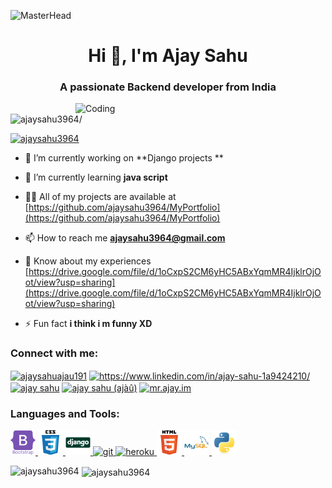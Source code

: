 
![MasterHead](https://i.pinimg.com/originals/bf/c6/7a/bfc67a7da17b8a3f224b0ba748c71364.gif)
<h1 align="center">Hi 👋, I'm Ajay Sahu</h1>
<h3 align="center">A passionate Backend developer from India</h3>
<img align="right" alt="Coding" width="400" src="https://cdn.dribbble.com/users/1162077/screenshots/3848914/programmer.gif">


<p align="left"> <img src="https://komarev.com/ghpvc/?username=rishavchanda&label=Profile%20views&color=0e75b6&style=flat" alt="ajaysahu3964/"> </p>


<p align="left"> <a href="https://github.com/ryo-ma/github-profile-trophy"><img src="https://github-profile-trophy.vercel.app/?username=ajaysahu3964" alt="ajaysahu3964" /></a> </p>

- 🔭 I’m currently working on **Django projects **

- 🌱 I’m currently learning **java script**

- 👨‍💻 All of my projects are available at [https://github.com/ajaysahu3964/MyPortfolio](https://github.com/ajaysahu3964/MyPortfolio)

- 📫 How to reach me **ajaysahu3964@gmail.com**

- 📄 Know about my experiences [https://drive.google.com/file/d/1oCxpS2CM6yHC5ABxYqmMR4IjklrOjOot/view?usp=sharing](https://drive.google.com/file/d/1oCxpS2CM6yHC5ABxYqmMR4IjklrOjOot/view?usp=sharing)

- ⚡ Fun fact **i think i m funny XD**

<h3 align="left">Connect with me:</h3>
<p align="left">
<a href="https://twitter.com/ajaysahuajau191" target="blank"><img align="center" src="https://raw.githubusercontent.com/rahuldkjain/github-profile-readme-generator/master/src/images/icons/Social/twitter.svg" alt="ajaysahuajau191" height="30" width="40" /></a>
<a href="https://linkedin.com/in/https://www.linkedin.com/in/ajay-sahu-1a9424210/" target="blank"><img align="center" src="https://raw.githubusercontent.com/rahuldkjain/github-profile-readme-generator/master/src/images/icons/Social/linked-in-alt.svg" alt="https://www.linkedin.com/in/ajay-sahu-1a9424210/" height="30" width="40" /></a>
<a href="https://stackoverflow.com/users/ajay sahu" target="blank"><img align="center" src="https://raw.githubusercontent.com/rahuldkjain/github-profile-readme-generator/master/src/images/icons/Social/stack-overflow.svg" alt="ajay sahu" height="30" width="40" /></a>
<a href="https://fb.com/ajay sahu (ajàû)" target="blank"><img align="center" src="https://raw.githubusercontent.com/rahuldkjain/github-profile-readme-generator/master/src/images/icons/Social/facebook.svg" alt="ajay sahu (ajàû)" height="30" width="40" /></a>
<a href="https://instagram.com/mr.ajay.im" target="blank"><img align="center" src="https://raw.githubusercontent.com/rahuldkjain/github-profile-readme-generator/master/src/images/icons/Social/instagram.svg" alt="mr.ajay.im" height="30" width="40" /></a>
</p>

<h3 align="left">Languages and Tools:</h3>
<p align="left"> <a href="https://getbootstrap.com" target="_blank" rel="noreferrer"> <img src="https://raw.githubusercontent.com/devicons/devicon/master/icons/bootstrap/bootstrap-plain-wordmark.svg" alt="bootstrap" width="40" height="40"/> </a> <a href="https://www.w3schools.com/css/" target="_blank" rel="noreferrer"> <img src="https://raw.githubusercontent.com/devicons/devicon/master/icons/css3/css3-original-wordmark.svg" alt="css3" width="40" height="40"/> </a> <a href="https://www.djangoproject.com/" target="_blank" rel="noreferrer"> <img src="https://raw.githubusercontent.com/devicons/devicon/master/icons/django/django-original.svg" alt="django" width="40" height="40"/> </a> <a href="https://git-scm.com/" target="_blank" rel="noreferrer"> <img src="https://www.vectorlogo.zone/logos/git-scm/git-scm-icon.svg" alt="git" width="40" height="40"/> </a> <a href="https://heroku.com" target="_blank" rel="noreferrer"> <img src="https://www.vectorlogo.zone/logos/heroku/heroku-icon.svg" alt="heroku" width="40" height="40"/> </a> <a href="https://www.w3.org/html/" target="_blank" rel="noreferrer"> <img src="https://raw.githubusercontent.com/devicons/devicon/master/icons/html5/html5-original-wordmark.svg" alt="html5" width="40" height="40"/> </a> <a href="https://www.mysql.com/" target="_blank" rel="noreferrer"> <img src="https://raw.githubusercontent.com/devicons/devicon/master/icons/mysql/mysql-original-wordmark.svg" alt="mysql" width="40" height="40"/> </a> <a href="https://www.python.org" target="_blank" rel="noreferrer"> <img src="https://raw.githubusercontent.com/devicons/devicon/master/icons/python/python-original.svg" alt="python" width="40" height="40"/> </a> </p>

<p><img align="left" src="https://github-readme-stats.vercel.app/api/top-langs?username=ajaysahu3964&show_icons=true&locale=en&layout=compact" alt="ajaysahu3964" /></p>

<p>&nbsp;<img align="center" src="https://github-readme-stats.vercel.app/api?username=ajaysahu3964&show_icons=true&locale=en" alt="ajaysahu3964" /></p>
